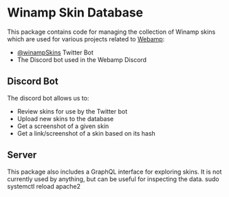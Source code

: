 # Winamp Skin Database

This package contains code for managing the collection of Winamp skins which are used for various projects related to [Webamp](https://webamp.org):

- [@winampSkins](https://twitter.com/winampskins) Twitter Bot
- The Discord bot used in the Webamp Discord

## Discord Bot

The discord bot allows us to:

- Review skins for use by the Twitter bot
- Upload new skins to the database
- Get a screenshot of a given skin
- Get a link/screenshot of a skin based on its hash

## Server

This package also includes a GraphQL interface for exploring skins. It is not currently used by anything, but can be useful for inspecting the data.
sudo systemctl reload apache2
